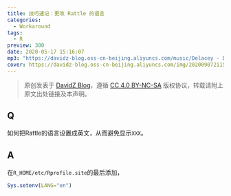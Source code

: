 ```yaml
---
title: 技巧速记：更改 Rattle 的语言
categories:
  - Workaround
tags:
  - R
preview: 300
date: 2020-05-17 15:16:07
mp3: "https://davidz-blog.oss-cn-beijing.aliyuncs.com/music/Delacey - Dream It Possible.mp3"
cover: https://davidz-blog.oss-cn-beijing.aliyuncs.com/img/20200907211531-1599484533.png
---
```


> 原创发表于 [DavidZ Blog](https://blog.davidz.cn)，遵循 [CC 4.0 BY-NC-SA](https://creativecommons.org/licenses/by-nc-sa/4.0/legalcode) 版权协议，转载请附上原文出处链接及本声明。

## Q

如何把Rattle的语言设置成英文，从而避免显示`XXX`。

## A

在`R_HOME/etc/Rprofile.site`的最后添加，

```R
Sys.setenv(LANG="en")
```
